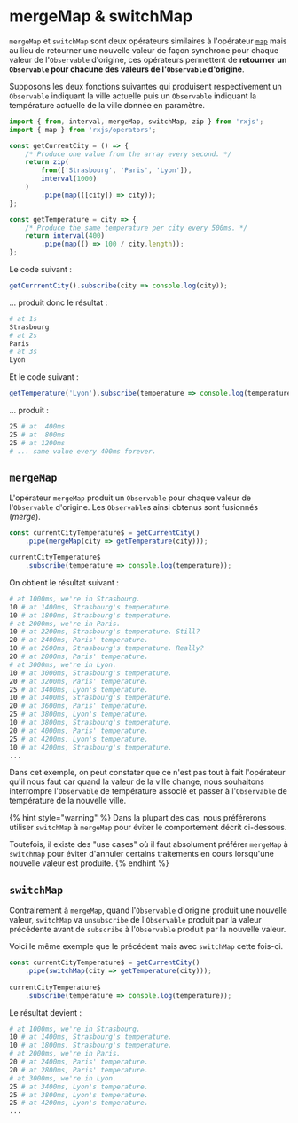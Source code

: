 # mergeMap & switchMap

`mergeMap` et `switchMap` sont deux opérateurs similaires à l'opérateur [`map`](map.md) mais au lieu de retourner une nouvelle valeur de façon synchrone pour chaque valeur de l'`Observable` d'origine, ces opérateurs permettent de **retourner un `Observable` pour chacune des valeurs de l'`Observable` d'origine**.

Supposons les deux fonctions suivantes qui produisent respectivement un `Observable` indiquant la ville actuelle puis un `Observable` indiquant la température actuelle de la ville donnée en paramètre.

```typescript
import { from, interval, mergeMap, switchMap, zip } from 'rxjs';
import { map } from 'rxjs/operators';

const getCurrentCity = () => {
    /* Produce one value from the array every second. */
    return zip(
        from(['Strasbourg', 'Paris', 'Lyon']),
        interval(1000)
    )
        .pipe(map(([city]) => city));
};

const getTemperature = city => {
    /* Produce the same temperature per city every 500ms. */
    return interval(400)
        .pipe(map(() => 100 / city.length));
};
```

Le code suivant :

```typescript
getCurrrentCity().subscribe(city => console.log(city));
```

... produit donc le résultat :

```bash
# at 1s
Strasbourg 
# at 2s
Paris
# at 3s
Lyon
```

Et le code suivant :

```typescript
getTemperature('Lyon').subscribe(temperature => console.log(temperature));
```

... produit :

```bash
25 # at  400ms
25 # at  800ms
25 # at 1200ms 
# ... same value every 400ms forever.
```

## `mergeMap`

L'opérateur `mergeMap` produit un `Observable` pour chaque valeur de l'`Observable` d'origine. Les `Observable`s ainsi obtenus sont fusionnés \(_merge_\).

```typescript
const currentCityTemperature$ = getCurrentCity()
    .pipe(mergeMap(city => getTemperature(city)));

currentCityTemperature$
    .subscribe(temperature => console.log(temperature));
```

On obtient le résultat suivant :

```bash
# at 1000ms, we're in Strasbourg.
10 # at 1400ms, Strasbourg's temperature.
10 # at 1800ms, Strasbourg's temperature.
# at 2000ms, we're in Paris.
10 # at 2200ms, Strasbourg's temperature. Still?
20 # at 2400ms, Paris' temperature.
10 # at 2600ms, Strasbourg's temperature. Really?
20 # at 2800ms, Paris' temperature.
# at 3000ms, we're in Lyon.
10 # at 3000ms, Strasbourg's temperature.
20 # at 3200ms, Paris' temperature.
25 # at 3400ms, Lyon's temperature.
10 # at 3400ms, Strasbourg's temperature.
20 # at 3600ms, Paris' temperature.
25 # at 3800ms, Lyon's temperature.
10 # at 3800ms, Strasbourg's temperature.
20 # at 4000ms, Paris' temperature.
25 # at 4200ms, Lyon's temperature.
10 # at 4200ms, Strasbourg's temperature.
...
```

Dans cet exemple, on peut constater que ce n'est pas tout à fait l'opérateur qu'il nous faut car quand la valeur de la ville change, nous souhaitons interrompre l'`Observable` de température associé et passer à l'`Observable` de température de la nouvelle ville.

{% hint style="warning" %}
Dans la plupart des cas, nous préférerons utiliser `switchMap` à `mergeMap` pour éviter le comportement décrit ci-dessous.

Toutefois, il existe des "use cases" où il faut absolument préférer `mergeMap` à `switchMap` pour éviter d'annuler certains traitements en cours lorsqu'une nouvelle valeur est produite.
{% endhint %}

## `switchMap`

Contrairement à `mergeMap`, quand l'`Observable` d'origine produit une nouvelle valeur, `switchMap` va `unsubscribe` de l'`Observable` produit par la valeur précédente avant de `subscribe` à l'`Observable` produit par la nouvelle valeur.

Voici le même exemple que le précédent mais avec `switchMap` cette fois-ci.

```typescript
const currentCityTemperature$ = getCurrentCity()
    .pipe(switchMap(city => getTemperature(city)));
​
currentCityTemperature$
    .subscribe(temperature => console.log(temperature));
```

Le résultat devient :

```bash
# at 1000ms, we're in Strasbourg.
10 # at 1400ms, Strasbourg's temperature.
10 # at 1800ms, Strasbourg's temperature.
# at 2000ms, we're in Paris.
20 # at 2400ms, Paris' temperature.
20 # at 2800ms, Paris' temperature.
# at 3000ms, we're in Lyon.
25 # at 3400ms, Lyon's temperature.
25 # at 3800ms, Lyon's temperature.
25 # at 4200ms, Lyon's temperature.
...
```




